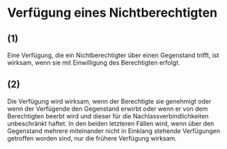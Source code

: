 # Verfügung eines Nichtberechtigten



## (1)

 Eine Verfügung, die ein Nichtberechtigter über einen Gegenstand trifft, ist wirksam, wenn sie mit Einwilligung des Berechtigten erfolgt.

## (2)

 Die Verfügung wird wirksam, wenn der Berechtigte sie genehmigt oder wenn der Verfügende den Gegenstand erwirbt oder wenn er von dem Berechtigten beerbt wird und dieser für die Nachlassverbindlichkeiten unbeschränkt haftet. In den beiden letzteren Fällen wird, wenn über den Gegenstand mehrere miteinander nicht in Einklang stehende Verfügungen getroffen worden sind, nur die frühere Verfügung wirksam. 

